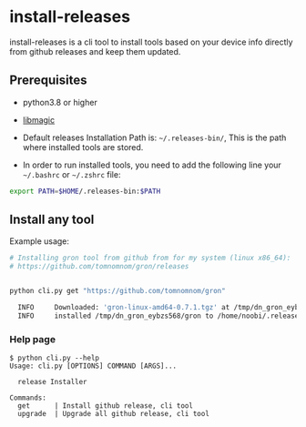 # install-releases

install-releases is a cli tool to install tools based on your device info directly from github releases and keep them updated.


## Prerequisites

- python3.8 or higher

- [libmagic](https://github.com/ahupp/python-magic#installation)
- Default releases Installation Path is: `~/.releases-bin/`,
This is the path where installed tools are stored.

- In order to run installed tools, you need to add the following line your `~/.bashrc` or `~/.zshrc` file:

```bash
export PATH=$HOME/.releases-bin:$PATH
```


## Install any tool

Example usage:

```bash
# Installing gron tool from github from for my system (linux x86_64):
# https://github.com/tomnomnom/gron/releases


python cli.py get "https://github.com/tomnomnom/gron"

  INFO     Downloaded: 'gron-linux-amd64-0.7.1.tgz' at /tmp/dn_gron_eybzs568
  INFO     installed /tmp/dn_gron_eybzs568/gron to /home/noobi/.releases-bin/gron
```


### Help page

```
$ python cli.py --help
Usage: cli.py [OPTIONS] COMMAND [ARGS]...

  release Installer

Commands:
  get      | Install github release, cli tool
  upgrade  | Upgrade all github release, cli tool
```
